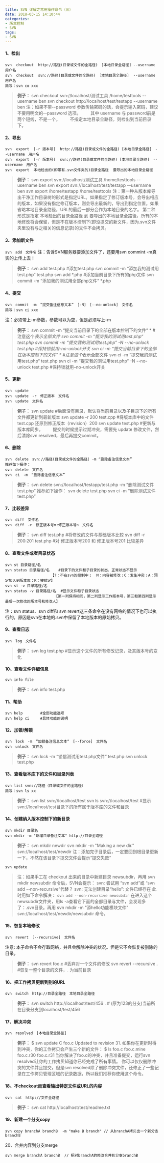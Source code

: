 ```yaml
---
title: SVN 详解之常用操作命令（三）
date: 2018-03-15 14:10:44
categories:
- 版本控制
- SVN
tags:
- SVN
---
```

#### 1、检出
```
svn  checkout  http://路径(目录或文件的全路径)　[本地目录全路径] --username　用户名
svn  checkout  svn://路径(目录或文件的全路径)　[本地目录全路径]  --username　用户名
简写：svn co xxx
```
>**例子：**
svn checkout svn://localhost/测试工具 /home/testtools --username ben
svn checkout http://localhost/test/testapp --username ben
注：如果不带--password 参数传输密码的话，会提示输入密码，建议不要用明文的--password 选项。
　　其中 username 与 password前是两个短线，不是一个。
　　不指定本地目录全路径，则检出到当前目录下。
<!--more-->
#### 2、导出
```
svn  export  [-r 版本号]  http://路径(目录或文件的全路径) [本地目录全路径]　--username　用户名
svn  export  [-r 版本号]  svn://路径(目录或文件的全路径) [本地目录全路径]　--username　用户名
svn  export  本地检出的(即带有.svn文件夹的)目录全路径  要导出的本地目录全路径
```
>**例子：**
svn export svn://localhost/测试工具 /home/testtools --username ben
svn export svn://localhost/test/testapp --username ben
svn export /home/testapp /home/testtools
>注：第一种从版本库导出干净工作目录树的形式是指定URL，如果指定了修订版本号，会导出相应的版本，如果没有指定修订版本，则会导出最新的，导出到指定位置。如果省略本地目录全路径，URL的最后一部分会作为本地目录的名字。
第二种形式是指定 本地检出的目录全路径 到 要导出的本地目录全路径，所有的本地修改将会保留，但是不在版本控制下(即没提交的新文件，因为.svn文件夹里没有与之相关的信息记录)的文件不会拷贝。

#### 3、添加新文件
`svn　add　文件名`
注：告诉SVN服务器要添加文件了，还要用svn commint -m真实的上传上去！
>**例子：**
svn add test.php 	#添加test.php 
svn commit -m “添加我的测试用test.php“ test.php
svn add *.php 		#添加当前目录下所有的php文件
svn commit -m “添加我的测试用全部php文件“ *.php

#### 4、提交
```
svn　commit　-m　“提交备注信息文本“　[-N]　[--no-unlock]　文件名
简写：svn ci xxx
```
注：必须带上-m参数，参数可以为空，但是必须写上-m
>**例子：**
svn commit -m “提交当前目录下的全部在版本控制下的文件“ *  		#注意这个*表示全部文件
svn commit -m “提交我的测试用test.php“ test.php
svn commit -m “提交我的测试用test.php“ -N --no-unlock test.php 	#保持锁就用–no-unlock开关
svn ci -m “提交当前目录下的全部在版本控制下的文件“ * 			#注意这个*表示全部文件
svn ci -m “提交我的测试用test.php“ test.php
svn ci -m “提交我的测试用test.php“ -N --no-unlock test.php 		#保持锁就用–no-unlock开关

#### 5、更新
```
svn　update
svn　update　-r　修正版本　文件名
svn　update　文件名
```
>**例子：**
svn update 						#后面没有目录，默认将当前目录以及子目录下的所有文件都更新到最新版本
svn update -r 200 test.cpp 		#将版本库中的文件 test.cpp 还原到修正版本（revision）200
svn update test.php 			#更新与版本库同步。
　　提交的时候提示过期冲突，需要先 update 修改文件，然后清除svn resolved，最后再提交commit。

#### 6、删除
```
svn　delete　svn://路径(目录或文件的全路径) -m “删除备注信息文本”
推荐如下操作：
svn　delete　文件名 
svn　ci　-m　“删除备注信息文本”
```
>**例子：**
svn delete svn://localhost/testapp/test.php -m “删除测试文件test.php”
推荐如下操作：
svn delete test.php 
svn ci -m “删除测试文件test.php”

#### 7、比较差异
```
svn　diff　文件名 
svn　diff　-r　修正版本号m:修正版本号n　文件名
```
>**例子：**
svn diff test.php 				#将修改的文件与基础版本比较
svn diff -r 200:201 test.php 	#对 修正版本号200 和 修正版本号201 比较差异

#### 8、查看文件或者目录状态
```
svn st 目录路径/名
svn status 目录路径/名 	 #目录下的文件和子目录的状态，正常状态不显示 
　　　　　　　　　　　　　【?：不在svn的控制中；  M：内容被修改；C：发生冲突；A：预定加入到版本库；K：被锁定】 
svn st -v 目录路径/名
svn status -v 目录路径/名  #显示文件和子目录状态
　　　　　　　　　　　　　　【第一列保持相同，第二列显示工作版本号，第三和第四列显示最后一次修改的版本号和修改人】
```
注：svn status、svn diff和 svn revert这三条命令在没有网络的情况下也可以执行的，原因是svn在本地的.svn中保留了本地版本的原始拷贝。

#### 9、查看日志
```
svn　log　文件名
```
>**例子：**
svn log test.php 	#显示这个文件的所有修改记录，及其版本号的变化

#### 10、查看文件详细信息
```
svn info file
```
>**例子：**
svn info test.php

#### 11、帮助
```
svn help		#全部功能选项
svn help ci 	#具体功能的说明
```

#### 12、加锁/解锁
```
svn　lock　-m　“加锁备注信息文本“　[--force]　文件名 
svn　unlock　文件名
```
>**例子：**
svn lock -m “锁信测试用test.php文件“ test.php 
svn unlock test.php

#### 13、查看版本库下的文件和目录列表
```
svn list svn://路径（目录或文件的全路径） 
简写：svn ls xx
```
>**例子：**
svn list svn://localhost/test
svn ls svn://localhost/test  	#显示svn://localhost/test目录下的所有属于版本库的文件和目录

#### 14、创建纳入版本控制下的新目录
```
svn mkdir 目录名
svn mkdir -m "新增目录备注文本" http://目录全路径
```
>**例子：**
svn mkdir newdir
svn mkdir -m "Making a new dir." svn://localhost/test/newdir 
注：添加完子目录后，一定要回到根目录更新一下，不然在该目录下提交文件会提示“提交失败”

`svn update`
>注：如果手工在 checkout 出来的目录中新建目录 newsubdir，再用 svn mkdir newsubdir 命令后，SVN会提示：
svn: 尝试用 “svn add”或 “svn add --non-recursive”代替？
svn: 无法创建目录“hello”: 文件已经存在
此时用如下命令解决：
`svn add --non-recursive newsubdir`
在进入这个newsubdir文件夹，用ls -a查看它下面的全部目录与文件，会发现多了：.svn目录。再用 svn mkdir -m "添hello功能模块文件" svn://localhost/test/newdir/newsubdir 命令。

#### 15、恢复本地修改
```
svn　revert　[--recursive]　文件名
```
注意: 本子命令不会存取网络，并且会解除冲突的状况。但是它不会恢复被删除的目录。
>**例子：**
svn revert foo.c   			#丢弃对一个文件的修改
svn revert --recursive . 	#恢复一整个目录的文件，. 为当前目录

#### 16、把工作拷贝更新到别的URL
```
svn　switch　http://目录全路径　本地目录全路径
```
>**例子：**
svn switch http://localhost/test/456 .  # (原为123的分支)当前所在目录分支到localhost/test/456

#### 17、解决冲突
```
svn　resolved　[本地目录全路径]
```
>**例子：**
$ svn update
C foo.c
Updated to revision 31.
如果你在更新时得到冲突，你的工作拷贝会产生三个新的文件：
$ ls
foo.c
foo.c.mine
foo.c.r30
foo.c.r31
当你解决了foo.c的冲突，并且准备提交，运行svn resolved让你的工作拷贝知道你已经完成了所有事情。
你可以仅仅删除冲突的文件并且提交，但是svn resolved除了删除冲突文件，还修正了一些记录在工作拷贝管理区域的记录数据，所以我们推荐你使用这个命令。

#### 18、不checkout而查看输出特定文件或URL的内容
```
svn　cat　http://文件全路径
```
>**例子：**
svn cat http://localhost/test/readme.txt

#### 19、新建一个分支copy
```
svn copy branchA branchB  -m "make B branch" // 从branchA拷贝出一个新分支branchB
```

20、合并内容到分支merge
```
svn merge branchA branchB  // 把对branchA的修改合并到分支branchB
```